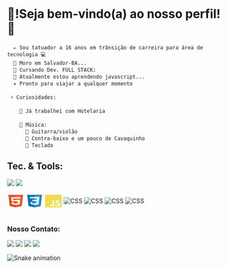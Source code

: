 <h1>🤘!Seja bem-vindo(a) ao nosso perfil!🤘</h1>

      ✏️ Sou tatuador a 16 anos em trânsição de carreira para área de tecnologia 💻
      💒 Moro em Salvador-BA...
      💾 Cursando Dev. FULL STACK:
      🌱 Atualmente estou aprendendo javascript...
      ✈️ Pronto para viajar a qualquer momento
      
     ⚡ Curiosidades: 
          
        🏨 Já trabalhei com Hotelaria
          
        🎼 Música:
          🎸 Guitarra/violão 
          🎻 Contra-baixo e um pouco de Cavaquinho
          🎹 Teclado
  
<h2>Tec. & Tools:</h2>
  
<div>
  <img height="180em" src="https://github-readme-stats.vercel.app/api?username=n4rtes&show_icons=true&theme=vue-dark&include_all_commits=true&count_private=true"/>
  <img height="180em" src="https://github-readme-stats.vercel.app/api/top-langs/?username=n4rtes&layout=compact&langs_count=6&theme=vue-dark"/>
</div>
  
<div style="display: inline_block"><br>
  <img align="center" alt="HTML" height="30" width="40" src="https://raw.githubusercontent.com/devicons/devicon/master/icons/html5/html5-original.svg">
  <img align="center" alt="CSS" height="30" width="40" src="https://raw.githubusercontent.com/devicons/devicon/master/icons/css3/css3-original.svg">
  <img align="center" alt="Js" height="30" width="40" src="https://raw.githubusercontent.com/devicons/devicon/master/icons/javascript/javascript-plain.svg">
  <img align="center" alt="CSS" height="30" width="40" src="https://cdn.jsdelivr.net/gh/devicons/devicon/icons/python/python-original.svg">   
  <img align="center" alt="CSS" height="30" width="40" src="https://cdn.jsdelivr.net/gh/devicons/devicon/icons/pycharm/pycharm-original.svg">
  <img align="center" alt="CSS" height="30" width="40" src="https://cdn.jsdelivr.net/gh/devicons/devicon/icons/vscode/vscode-original.svg">  
  <img align="center" alt="CSS" height="30" width="40" src="https://cdn.jsdelivr.net/gh/devicons/devicon/icons/mysql/mysql-original-wordmark.svg"> 
</div>
 
 <br>
 
<h3>Nosso Contato:</h3>
 
<div> 
  <a href="https://instagram.com/n4rtes" target="_blank">
    <img src="https://img.shields.io/badge/-Instagram-%23E4405F?style=for-the-badge&logo=instagram&logoColor=white" target="_blank"></a>
  <a href="https://discord.gg/5DVhGKVf4h" target="_blank">
   <img src="https://img.shields.io/badge/Discord-7289DA?style=for-the-badge&logo=discord&logoColor=white" target="_blank"></a> 
  <a href = "manu.tec@outlook.com"><img src="https://img.shields.io/badge/-Gmail-%23333?style=for-the-badge&logo=gmail&logoColor=white" target="_blank"></a>
  <a href="https://www.linkedin.com/in/mel-cavalcanti" target="_blank">
    <img src="https://img.shields.io/badge/-LinkedIn-%230077B5?style=for-the-badge&logo=linkedin&logoColor=white" target="_blank"></a> 
 
  ![Snake animation](https://github.com/n4rtes/n4rtes/blob/output/github-contribution-grid-snake.svg)

</div>        
